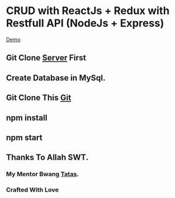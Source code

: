 # CRUD with ReactJs + Redux with Restfull API (NodeJs + Express)

[Demo](https://laughing-yalow-3dc305.netlify.com/)

## Git Clone [Server](https://github.com/sluxz3r/back-end.git) First 

## Create Database in MySql.

## Git Clone This [Git](https://github.com/sluxz3r/week5-crud-react-redux.git)

## npm install 
## npm start

## Thanks To Allah SWT.
### My Mentor Bwang [Tatas](https://github.com/tatasfachrul).

### Crafted With Love



